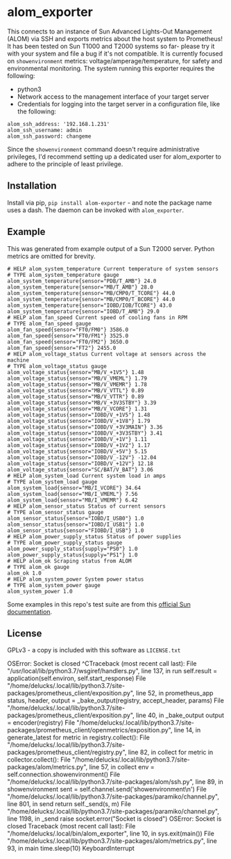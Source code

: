# alom_exporter

This connects to an instance of Sun Advanced Lights-Out Management (ALOM) via SSH and exports metrics about the host system to Prometheus! It has been tested on Sun T1000 and T2000 systems so far- please try it with your system and file a bug if it's not compatible. It is currently focused on `showenvironment` metrics: voltage/amperage/temperature, for safety and environmental monitoring. The system running this exporter requires the following:

- python3
- Network access to the management interface of your target server
- Credentials for logging into the target server in a configuration file, like the following:

```
alom_ssh_address: '192.168.1.231'
alom_ssh_username: admin
alom_ssh_password: changeme
```

Since the `showenvironment` command doesn't require administrative privileges, I'd recommend setting up a dedicated user for alom_exporter to adhere to the principle of least privilege.

## Installation

Install via pip, `pip install alom-exporter` - and note the package name uses a dash. The daemon can be invoked with `alom_exporter`.

## Example

This was generated from example output of a Sun T2000 server. Python metrics are omitted for brevity.

```
# HELP alom_system_temperature Current temperature of system sensors
# TYPE alom_system_temperature gauge
alom_system_temperature{sensor="PDB/T_AMB"} 24.0
alom_system_temperature{sensor="MB/T_AMB"} 28.0
alom_system_temperature{sensor="MB/CMP0/T_TCORE"} 44.0
alom_system_temperature{sensor="MB/CMP0/T_BCORE"} 44.0
alom_system_temperature{sensor="IOBD/IOB/TCORE"} 43.0
alom_system_temperature{sensor="IOBD/T_AMB"} 29.0
# HELP alom_fan_speed Current speed of cooling fans in RPM
# TYPE alom_fan_speed gauge
alom_fan_speed{sensor="FT0/FM0"} 3586.0
alom_fan_speed{sensor="FT0/FM1"} 3525.0
alom_fan_speed{sensor="FT0/FM2"} 3650.0
alom_fan_speed{sensor="FT2"} 2455.0
# HELP alom_voltage_status Current voltage at sensors across the machine
# TYPE alom_voltage_status gauge
alom_voltage_status{sensor="MB/V_+1V5"} 1.48
alom_voltage_status{sensor="MB/V_VMEML"} 1.79
alom_voltage_status{sensor="MB/V_VMEMR"} 1.78
alom_voltage_status{sensor="MB/V_VTTL"} 0.89
alom_voltage_status{sensor="MB/V_VTTR"} 0.89
alom_voltage_status{sensor="MB/V_+3V3STBY"} 3.39
alom_voltage_status{sensor="MB/V_VCORE"} 1.31
alom_voltage_status{sensor="IOBD/V_+1V5"} 1.48
alom_voltage_status{sensor="IOBD/V_+1V8"} 1.79
alom_voltage_status{sensor="IOBD/V_+3V3MAIN"} 3.36
alom_voltage_status{sensor="IOBD/V_+3V3STBY"} 3.41
alom_voltage_status{sensor="IOBD/V_+1V"} 1.11
alom_voltage_status{sensor="IOBD/V_+1V2"} 1.17
alom_voltage_status{sensor="IOBD/V_+5V"} 5.15
alom_voltage_status{sensor="IOBD/V_-12V"} -12.04
alom_voltage_status{sensor="IOBD/V_+12V"} 12.18
alom_voltage_status{sensor="SC/BAT/V_BAT"} 3.06
# HELP alom_system_load Current system load in amps
# TYPE alom_system_load gauge
alom_system_load{sensor="MB/I_VCORE"} 34.64
alom_system_load{sensor="MB/I_VMEML"} 7.56
alom_system_load{sensor="MB/I_VMEMR"} 6.42
# HELP alom_sensor_status Status of current sensors
# TYPE alom_sensor_status gauge
alom_sensor_status{sensor="IOBD/I_USB0"} 1.0
alom_sensor_status{sensor="IOBD/I_USB1"} 1.0
alom_sensor_status{sensor="FIOBD/I_USB"} 1.0
# HELP alom_power_supply_status Status of power supplies
# TYPE alom_power_supply_status gauge
alom_power_supply_status{supply="PS0"} 1.0
alom_power_supply_status{supply="PS1"} 1.0
# HELP alom_ok Scraping status from ALOM
# TYPE alom_ok gauge
alom_ok 1.0
# HELP alom_system_power System power status
# TYPE alom_system_power gauge
alom_system_power 1.0
```
Some examples in this repo's test suite are from this [official Sun documentation](https://docs.oracle.com/cd/E19076-01/t1k.srvr/819-3250-11/command_shell.html).

## License

GPLv3 - a copy is included with this software as `LICENSE.txt`


OSError: Socket is closed
^CTraceback (most recent call last):
  File "/usr/local/lib/python3.7/wsgiref/handlers.py", line 137, in run
    self.result = application(self.environ, self.start_response)
  File "/home/delucks/.local/lib/python3.7/site-packages/prometheus_client/exposition.py", line 52, in prometheus_app
    status, header, output = _bake_output(registry, accept_header, params)
  File "/home/delucks/.local/lib/python3.7/site-packages/prometheus_client/exposition.py", line 40, in _bake_output
    output = encoder(registry)
  File "/home/delucks/.local/lib/python3.7/site-packages/prometheus_client/openmetrics/exposition.py", line 14, in generate_latest
    for metric in registry.collect():
  File "/home/delucks/.local/lib/python3.7/site-packages/prometheus_client/registry.py", line 82, in collect
    for metric in collector.collect():
  File "/home/delucks/.local/lib/python3.7/site-packages/alom/metrics.py", line 57, in collect
    env = self.connection.showenvironment()
  File "/home/delucks/.local/lib/python3.7/site-packages/alom/ssh.py", line 89, in showenvironment
    sent = self.channel.send('showenvironment\n')
  File "/home/delucks/.local/lib/python3.7/site-packages/paramiko/channel.py", line 801, in send
    return self._send(s, m)
  File "/home/delucks/.local/lib/python3.7/site-packages/paramiko/channel.py", line 1198, in _send
    raise socket.error("Socket is closed")
OSError: Socket is closed
Traceback (most recent call last):
  File "/home/delucks/.local/bin/alom_exporter", line 10, in <module>
    sys.exit(main())
  File "/home/delucks/.local/lib/python3.7/site-packages/alom/metrics.py", line 93, in main
    time.sleep(10)
KeyboardInterrupt
